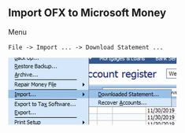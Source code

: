 ## Import OFX to Microsoft Money

Menu

````
File -> Import ... -> Download Statement ...
````

![msmoney-import.png](/msmoney-import.png)
